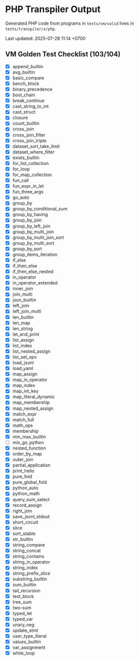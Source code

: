 # PHP Transpiler Output

Generated PHP code from programs in `tests/vm/valid` lives in `tests/transpiler/x/php`.

Last updated: 2025-07-28 11:14 +0700

## VM Golden Test Checklist (103/104)
- [x] append_builtin
- [x] avg_builtin
- [x] basic_compare
- [x] bench_block
- [x] binary_precedence
- [x] bool_chain
- [x] break_continue
- [x] cast_string_to_int
- [x] cast_struct
- [x] closure
- [x] count_builtin
- [x] cross_join
- [x] cross_join_filter
- [x] cross_join_triple
- [x] dataset_sort_take_limit
- [x] dataset_where_filter
- [x] exists_builtin
- [x] for_list_collection
- [x] for_loop
- [x] for_map_collection
- [x] fun_call
- [x] fun_expr_in_let
- [x] fun_three_args
- [x] go_auto
- [x] group_by
- [x] group_by_conditional_sum
- [x] group_by_having
- [x] group_by_join
- [x] group_by_left_join
- [x] group_by_multi_join
- [x] group_by_multi_join_sort
- [x] group_by_multi_sort
- [x] group_by_sort
- [x] group_items_iteration
- [x] if_else
- [x] if_then_else
- [x] if_then_else_nested
- [x] in_operator
- [x] in_operator_extended
- [x] inner_join
- [x] join_multi
- [x] json_builtin
- [x] left_join
- [x] left_join_multi
- [x] len_builtin
- [x] len_map
- [x] len_string
- [x] let_and_print
- [x] list_assign
- [x] list_index
- [x] list_nested_assign
- [x] list_set_ops
- [x] load_jsonl
- [x] load_yaml
- [x] map_assign
- [x] map_in_operator
- [x] map_index
- [x] map_int_key
- [x] map_literal_dynamic
- [x] map_membership
- [x] map_nested_assign
- [x] match_expr
- [x] match_full
- [x] math_ops
- [x] membership
- [x] min_max_builtin
- [ ] mix_go_python
- [x] nested_function
- [x] order_by_map
- [x] outer_join
- [x] partial_application
- [x] print_hello
- [x] pure_fold
- [x] pure_global_fold
- [x] python_auto
- [x] python_math
- [x] query_sum_select
- [x] record_assign
- [x] right_join
- [x] save_jsonl_stdout
- [x] short_circuit
- [x] slice
- [x] sort_stable
- [x] str_builtin
- [x] string_compare
- [x] string_concat
- [x] string_contains
- [x] string_in_operator
- [x] string_index
- [x] string_prefix_slice
- [x] substring_builtin
- [x] sum_builtin
- [x] tail_recursion
- [x] test_block
- [x] tree_sum
- [x] two-sum
- [x] typed_let
- [x] typed_var
- [x] unary_neg
- [x] update_stmt
- [x] user_type_literal
- [x] values_builtin
- [x] var_assignment
- [x] while_loop
